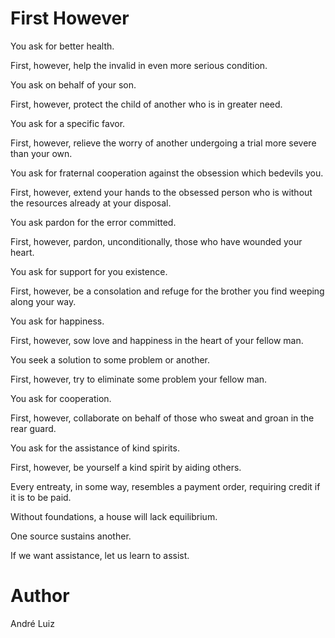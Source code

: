 # First However

You ask for better health.

First, however, help the invalid in even more serious condition.

You ask on behalf of your son.

First, however, protect the child of another who is in greater need.

You ask for a specific favor.
	     	

First, however, relieve the worry of another undergoing a trial more severe than your own.

You ask for fraternal cooperation against the obsession which bedevils you.

First, however, extend your hands to the obsessed person who is without the resources already at your disposal.

You ask pardon for the error committed.

First, however, pardon, unconditionally, those who have wounded your heart.

You ask for support for you existence.

First, however, be a consolation and refuge for the brother you find weeping along your way.

You ask for happiness.

First, however, sow love and happiness in the heart of your fellow man.

You seek a solution to some problem or another.

First, however, try to eliminate some problem your fellow man.

You ask for cooperation.

First, however, collaborate on behalf of those who sweat and groan in the rear guard.

You ask for the assistance of kind spirits.

First, however, be yourself a kind spirit by aiding others.

Every entreaty, in some way, resembles a payment order, requiring credit if it is to be paid.

Without foundations, a house will lack equilibrium.

One source sustains another.

If we want assistance, let us learn to assist.

# Author
André Luiz
